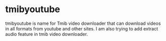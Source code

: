 # tmibyoutube
tmibyoutube is name for Tmib video downloader that can download videos in all formats from youtube and other sites. I am also trying to add extract audio feature in tmib video downloader.
